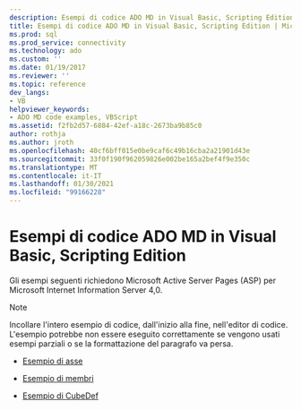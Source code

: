 ```yaml
---
description: Esempi di codice ADO MD in Visual Basic, Scripting Edition
title: Esempi di codice ADO MD in Visual Basic, Scripting Edition | Microsoft Docs
ms.prod: sql
ms.prod_service: connectivity
ms.technology: ado
ms.custom: ''
ms.date: 01/19/2017
ms.reviewer: ''
ms.topic: reference
dev_langs:
- VB
helpviewer_keywords:
- ADO MD code examples, VBScript
ms.assetid: f2fb2d57-6884-42ef-a18c-2673ba9b85c0
author: rothja
ms.author: jroth
ms.openlocfilehash: 40cf6bff015e0be9caf6c49b16cba2a21901d43e
ms.sourcegitcommit: 33f0f190f962059826e002be165a2bef4f9e350c
ms.translationtype: MT
ms.contentlocale: it-IT
ms.lasthandoff: 01/30/2021
ms.locfileid: "99166228"
---
```

# <a name="ado-md-code-examples-in-visual-basic-scripting-edition"></a>Esempi di codice ADO MD in Visual Basic, Scripting Edition
Gli esempi seguenti richiedono Microsoft Active Server Pages (ASP) per Microsoft Internet Information Server 4,0.  
  
> [!NOTE]
>  Incollare l'intero esempio di codice, dall'inizio alla fine, nell'editor di codice. L'esempio potrebbe non essere eseguito correttamente se vengono usati esempi parziali o se la formattazione del paragrafo va persa.  
  
-   [Esempio di asse](./axis-example-vbscript.md)  
  
-   [Esempio di membri](./members-example-vbscript.md)  
  
-   [Esempio di CubeDef](./cubedef-example-vbscript.md)